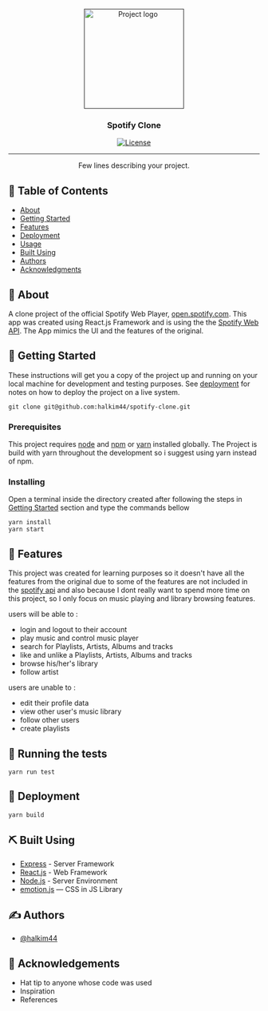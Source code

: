 <p align="center">
  <a href="" rel="noopener">
 <img width=200px height=200px src="" alt="Project logo"></a>
</p>

<h3 align="center">Spotify Clone</h3>

<div align="center">

[![License](https://img.shields.io/badge/license-MIT-blue.svg)](/LICENSE)

</div>

---

<p align="center"> Few lines describing your project.
    <br> 
</p>

## 📝 Table of Contents

- [About](#about)
- [Getting Started](#getting_started)
- [Features](#features)
- [Deployment](#deployment)
- [Usage](#usage)
- [Built Using](#built_using)
- [Authors](#authors)
- [Acknowledgments](#acknowledgement)

## 🧐 About <a name = "about"></a>

A clone project of the official Spotify Web Player, [open.spotify.com](https://open.spotify.com/). This app was created using React.js Framework and is using the the [Spotify Web API](https://developer.spotify.com/documentation/web-api/). The App mimics the UI and the features of the original.

## 🏁 Getting Started <a name = "getting_started"></a>

These instructions will get you a copy of the project up and running on your local machine for development and testing purposes. See [deployment](#deployment) for notes on how to deploy the project on a live system.

```
git clone git@github.com:halkim44/spotify-clone.git
```

### Prerequisites

This project requires [node](https://nodejs.org/) and [npm](https://www.npmjs.com/) or [yarn](https://yarnpkg.com/) installed globally. The Project is build with yarn throughout the development so i suggest using yarn instead of npm.

### Installing

Open a terminal inside the directory created after following the steps in [Getting Started](#getting_started) section and type the commands bellow

```
yarn install
yarn start
```

## 🤖 Features <a name = "features"></a>

This project was created for learning purposes so it doesn't have all the features from the original due to some of the features are not included in the [spotify api](https://developer.spotify.com/documentation/web-api/reference-beta/) and also because I dont really want to spend more time on this project, so I only focus on music playing and library browsing features.

users will be able to :

- login and logout to their account
- play music and control music player
- search for Playlists, Artists, Albums and tracks
- like and unlike a Playlists, Artists, Albums and tracks
- browse his/her's library
- follow artist

users are unable to :

- edit their profile data
- view other user's music library
- follow other users
- create playlists

## 🔧 Running the tests <a name = "tests"></a>

```
yarn run test
```

## 🚀 Deployment <a name = "deployment"></a>

```
yarn build
```

## ⛏️ Built Using <a name = "built_using"></a>

- [Express](https://expressjs.com/) - Server Framework
- [React.js](https://reactjs.org/) - Web Framework
- [Node.js](https://nodejs.org/en/) - Server Environment
- [emotion.js](https://github.com/emotion-js/emotion) ― CSS in JS Library

## ✍️ Authors <a name = "authors"></a>

- [@halkim44](https://github.com/halkim44)

## 🎉 Acknowledgements <a name = "acknowledgement"></a>

- Hat tip to anyone whose code was used
- Inspiration
- References
